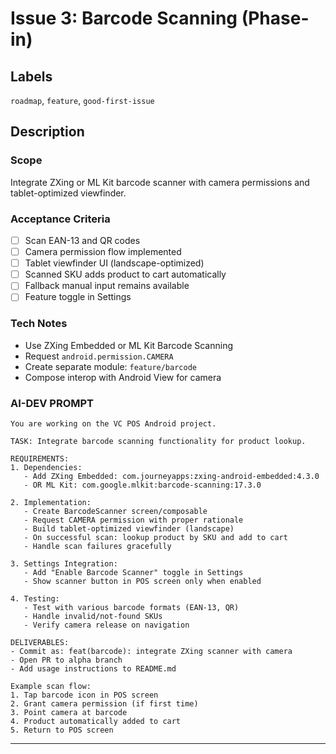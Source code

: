 # Issue 3: Barcode Scanning (Phase-in)

## Labels
`roadmap`, `feature`, `good-first-issue`

## Description

### Scope
Integrate ZXing or ML Kit barcode scanner with camera permissions and tablet-optimized viewfinder.

### Acceptance Criteria
- [ ] Scan EAN-13 and QR codes
- [ ] Camera permission flow implemented
- [ ] Tablet viewfinder UI (landscape-optimized)
- [ ] Scanned SKU adds product to cart automatically
- [ ] Fallback manual input remains available
- [ ] Feature toggle in Settings

### Tech Notes
- Use ZXing Embedded or ML Kit Barcode Scanning
- Request `android.permission.CAMERA`
- Create separate module: `feature/barcode`
- Compose interop with Android View for camera

### AI-DEV PROMPT

```
You are working on the VC POS Android project.

TASK: Integrate barcode scanning functionality for product lookup.

REQUIREMENTS:
1. Dependencies:
   - Add ZXing Embedded: com.journeyapps:zxing-android-embedded:4.3.0
   - OR ML Kit: com.google.mlkit:barcode-scanning:17.3.0

2. Implementation:
   - Create BarcodeScanner screen/composable
   - Request CAMERA permission with proper rationale
   - Build tablet-optimized viewfinder (landscape)
   - On successful scan: lookup product by SKU and add to cart
   - Handle scan failures gracefully

3. Settings Integration:
   - Add "Enable Barcode Scanner" toggle in Settings
   - Show scanner button in POS screen only when enabled

4. Testing:
   - Test with various barcode formats (EAN-13, QR)
   - Handle invalid/not-found SKUs
   - Verify camera release on navigation

DELIVERABLES:
- Commit as: feat(barcode): integrate ZXing scanner with camera
- Open PR to alpha branch
- Add usage instructions to README.md

Example scan flow:
1. Tap barcode icon in POS screen
2. Grant camera permission (if first time)
3. Point camera at barcode
4. Product automatically added to cart
5. Return to POS screen
```

---
